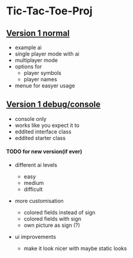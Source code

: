 # Tic-Tac-Toe-Proj

## [Version 1 normal](v1/)
* example ai
* single player mode with ai
* multiplayer mode
* options for
  * player symbols
  * player names
* menue for easyer usage



## [Version 1 debug/console](v1b/)
* console only 
* works like you expect it to
* eddited interface class
* eddited starter class


#### TODO for new version(if ever)
* different ai levels
  * easy
  * medium
  * difficult
  
* more customisation
  * colored fields instead of sign
  * colored fields with sign
  * own picture as sign (?)

* ui improvements
  * make it look nicer with maybe static looks
